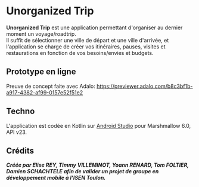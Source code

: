 # Unorganized Trip
**Unorganized Trip** est une application permettant d'organiser au dernier moment un voyage/roadtrip.    
Il suffit de sélectionner une ville de départ et une ville d'arrivée, et l'application se charge de créer vos itinéraires, pauses, visites et restaurations en fonction de vos besoins/envies et budgets.

## Prototype en ligne
Preuve de concept faite avec Adalo: https://previewer.adalo.com/b8c3bf1b-a917-4382-af99-0157e52f51e2

## Techno
L'application est codée en Kotlin sur [Android Studio](https://developer.android.com/studio) pour Marshmallow 6.0, API v23.

## Crédits

***Créée par Elise REY, Timmy VILLEMINOT, Yoann RENARD, Tom FOLTIER, Damien SCHACHTELE afin de valider un projet de groupe en développement mobile à l'ISEN Toulon.***
